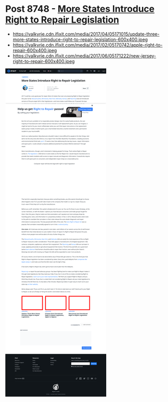 # Post 8748 - [More States Introduce Right to Repair Legislation](https://www.ifixit.com/News/8748/right-to-repair)

- https://valkyrie.cdn.ifixit.com/media/2017/04/05171015/update-three-more-states-introduce-right-to-repair-legislation-600x400.jpeg
- https://valkyrie.cdn.ifixit.com/media/2017/02/05170742/apple-right-to-repair-600x400.jpeg
- https://valkyrie.cdn.ifixit.com/media/2017/06/05171222/new-jersey-right-to-repair-600x400.jpeg

![screencap](screenshots/3007b828-629c-43f3-af28-d703784801a7.png)
